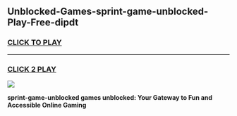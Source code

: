 
## Unblocked-Games-sprint-game-unblocked-Play-Free-dipdt
<h3>
<a href="https://premium76.site?title=sprint-game-unblocked&ref=20A">CLICK TO PLAY</a></h3>
<hr>

<h3>
<a href="https://premium76.site?title=sprint-game-unblocked&ref=20A">CLICK 2 PLAY</a>
  
</h3>

<a href="https://premium76.site?title=sprint-game-unblocked&ref=20A"><img src="https://clearcache.store/games.png"></a>


**sprint-game-unblocked games unblocked: Your Gateway to Fun and Accessible Online Gaming**
